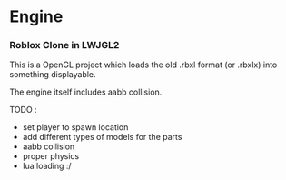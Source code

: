 # Engine
### Roblox Clone in LWJGL2

This is a OpenGL project which loads the old .rbxl format (or .rbxlx) into something displayable.

The engine itself includes aabb collision.

TODO : 
- set player to spawn location
- add different types of models for the parts
- aabb collision
- proper physics
- lua loading :/
